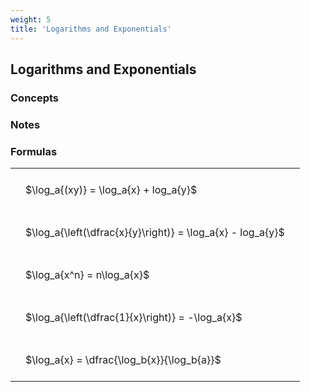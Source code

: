 ```yaml
---
weight: 5
title: 'Logarithms and Exponentials'
---
```


## Logarithms and Exponentials

###   Concepts 




###   Notes 

### Formulas
<style type="text/css">
#T_35e5ec7eb55acd1a th.col_heading {
  text-align: left;
  font-size: 1em;
}
#T_35e5ec7eb55acd1a td {
  text-align: left;
  font-size: 1em;
  padding: 1.5em;
}
</style>
<table id="T_35e5ec7eb55acd1a">
  <thead>
  </thead>
  <tbody>
    <tr>
      <td id="T_35e5ec7eb55acd1a_row0_col0" class="data row0 col0" >$\log_a{(xy)} = \log_a{x} + log_a{y}$</td>
    </tr>
    <tr>
      <td id="T_35e5ec7eb55acd1a_row1_col0" class="data row1 col0" >$\log_a{\left(\dfrac{x}{y}\right)} = \log_a{x} - log_a{y}$</td>
    </tr>
    <tr>
      <td id="T_35e5ec7eb55acd1a_row2_col0" class="data row2 col0" >$\log_a{x^n} = n\log_a{x}$</td>
    </tr>
    <tr>
      <td id="T_35e5ec7eb55acd1a_row3_col0" class="data row3 col0" >$\log_a{\left(\dfrac{1}{x}\right)} = -\log_a{x}$</td>
    </tr>
    <tr>
      <td id="T_35e5ec7eb55acd1a_row4_col0" class="data row4 col0" >$\log_a{x} = \dfrac{\log_b{x}}{\log_b{a}}$</td>
    </tr>
  </tbody>
</table>


